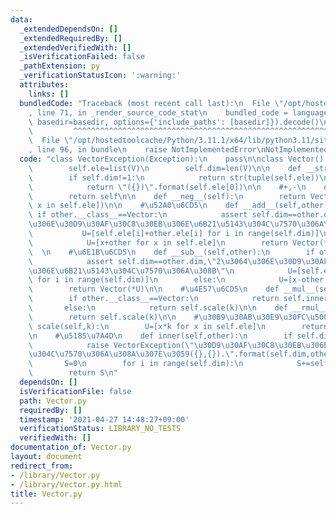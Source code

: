 ```yaml
---
data:
  _extendedDependsOn: []
  _extendedRequiredBy: []
  _extendedVerifiedWith: []
  _isVerificationFailed: false
  _pathExtension: py
  _verificationStatusIcon: ':warning:'
  attributes:
    links: []
  bundledCode: "Traceback (most recent call last):\n  File \"/opt/hostedtoolcache/Python/3.11.1/x64/lib/python3.11/site-packages/onlinejudge_verify/documentation/build.py\"\
    , line 71, in _render_source_code_stat\n    bundled_code = language.bundle(stat.path,\
    \ basedir=basedir, options={'include_paths': [basedir]}).decode()\n          \
    \         ^^^^^^^^^^^^^^^^^^^^^^^^^^^^^^^^^^^^^^^^^^^^^^^^^^^^^^^^^^^^^^^^^^^^^^^^^^^^^^^^^\n\
    \  File \"/opt/hostedtoolcache/Python/3.11.1/x64/lib/python3.11/site-packages/onlinejudge_verify/languages/python.py\"\
    , line 96, in bundle\n    raise NotImplementedError\nNotImplementedError\n"
  code: "class VectorException(Exception):\n    pass\n\nclass Vector():\n    def __init__(self,*V):\n\
    \        self.ele=list(V)\n        self.dim=len(V)\n\n    def __str__(self):\n\
    \        if self.dim!=1:\n            return str(tuple(self.ele))\n        else:\n\
    \            return \"({})\".format(self.ele[0])\n\n    #+,-\n    def __pos__(self):\n\
    \        return self\n\n    def __neg__(self):\n        return Vector(*[-x for\
    \ x in self.ele])\n\n    #\u52A0\u6CD5\n    def __add__(self,other):\n       \
    \ if other.__class__==Vector:\n            assert self.dim==other.dim,\"2\u3064\
    \u306E\u30D9\u30AF\u30C8\u30EB\u306E\u6B21\u5143\u304C\u7570\u306A\u308B\"\n \
    \           U=[self.ele[i]+other.ele[i] for i in range(self.dim)]\n        else:\n\
    \            U=[x+other for x in self.ele]\n        return Vector(*U)\n      \
    \  \n    #\u6E1B\u6CD5\n    def __sub__(self,other):\n        if other.__class__==Vector:\n\
    \            assert self.dim==other.dim,\"2\u3064\u306E\u30D9\u30AF\u30C8\u30EB\
    \u306E\u6B21\u5143\u304C\u7570\u306A\u308B\"\n            U=[self.ele[i]-other.ele[i]\
    \ for i in range(self.dim)]\n        else:\n            U=[x-other for x in self.ele]\n\
    \        return Vector(*U)\n\n    #\u4E57\u6CD5\n    def __mul__(self,other):\n\
    \        if other.__class__==Vector:\n            return self.inner(other)\n \
    \       else:\n            return self.scale(k)\n\n    def __rmul__(self,k):\n\
    \        return self.scale(k)\n\n    #\u30B9\u30AB\u30E9\u30FC\u500D\n    def\
    \ scale(self,k):\n        U=[x*k for x in self.ele]\n        return Vector(*U)\n\
    \n    #\u5185\u7A4D\n    def inner(self,other):\n        if self.dim!=other.dim:\n\
    \            raise VectorException(\"\u30D9\u30AF\u30C8\u30EB\u306E\u6B21\u5143\
    \u304C\u7570\u306A\u308A\u307E\u3059({},{}).\".format(self.dim,other.dim))\n \
    \       S=0\n        for i in range(self.dim):\n            S+=self.ele[i]*other.ele[i]\n\
    \        return S\n"
  dependsOn: []
  isVerificationFile: false
  path: Vector.py
  requiredBy: []
  timestamp: '2021-04-27 14:48:27+09:00'
  verificationStatus: LIBRARY_NO_TESTS
  verifiedWith: []
documentation_of: Vector.py
layout: document
redirect_from:
- /library/Vector.py
- /library/Vector.py.html
title: Vector.py
---
```

